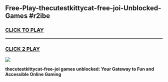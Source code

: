 
## Free-Play-thecutestkittycat-free-joi-Unblocked-Games #r2ibe
<h3>
<a href="https://news.freeplayer.one?title=thecutestkittycat-free-joi&ref=8M">CLICK TO PLAY</a></h3>
<hr>

<h3>
<a href="https://news.freeplayer.one?title=thecutestkittycat-free-joi&ref=8M">CLICK 2 PLAY</a>
  
</h3>

<a href="https://news.freeplayer.one?title=thecutestkittycat-free-joi&ref=8M"><img src="https://clearcache.store/games.png"></a>


**thecutestkittycat-free-joi games unblocked: Your Gateway to Fun and Accessible Online Gaming**
